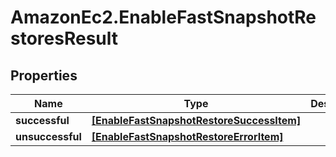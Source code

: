 # AmazonEc2.EnableFastSnapshotRestoresResult

## Properties

Name | Type | Description | Notes
------------ | ------------- | ------------- | -------------
**successful** | [**[EnableFastSnapshotRestoreSuccessItem]**](EnableFastSnapshotRestoreSuccessItem.md) |  | [optional] 
**unsuccessful** | [**[EnableFastSnapshotRestoreErrorItem]**](EnableFastSnapshotRestoreErrorItem.md) |  | [optional] 


